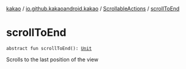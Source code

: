 [kakao](../../index.md) / [io.github.kakaoandroid.kakao](../index.md) / [ScrollableActions](index.md) / [scrollToEnd](./scroll-to-end.md)

# scrollToEnd

`abstract fun scrollToEnd(): `[`Unit`](https://kotlinlang.org/api/latest/jvm/stdlib/kotlin/-unit/index.html)

Scrolls to the last position of the view

